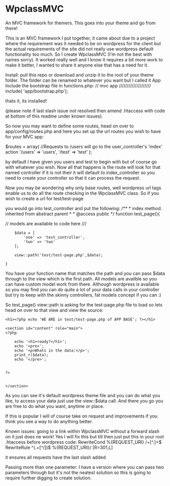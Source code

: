 WpclassMVC
==========

An MVC framework for themers. This goes into your theme and go from there!

This is an MVC framework I put together, it came about due to a project where the requirement was it needed to be on wordpress for the client but the actual requirements of the site did not really use wordpress default functionality too much. So I create WpclassMVC (I'm not the best with names sorry). It worked really well and I know it requires a bit more work to make it better, I wanted to share it anyone else that has a need for it.

Install:
pull this repo or download and unzip it to the root of your theme folder. The folder can be renamed to whatever you want but I called it App
Include the bootstrap file in functions.php:
// mvc app ////////////////////
include( 'app/bootstrap.php');

thats it, its installed!

(please note if last slash issue not resolved then amend .htaccess with code at bottom of this readme under known issues).

So now you may want to define some routes, head on over to app/config/routes.php and here you set up the url routes you wish to have for your MVC app:

$routes = array(
	//Requests to /users will go to the user_controller's 'index' action
	'/users' 	=> 'users',
	'/test' => 'test'
);

by default I have given you users and test to begin with but of course go with whatever you wish.
Now all that happens is the route will look for that named controller if it is not their it will default to index_controller so you need to create your controller so that it can process the request.

Now you may be wondering why only base routes, well wordpress url tags enable us to do all the route checking in the WpclassMVC class. So if you wish to create a url for test/test-page

you would go into test_controller and put the following:
/**
	 * index method. inherited from abstract parent
	 *
	 * @access public
	 */
	function test_page(){
		
  // models are available to code here ///

		$data = [
			'one' => 'test_controller',
			'two' => 'two'
		];
		
		view::path('test/test-page.php',$data);
		
	}

You have your function name that matches the path and you can pass $data through to the view which is the first path. All models are availble so you can have custom model work from there. Although wordpress is available so you may find you can do quite a lot of your data calls in your controller but try to keep with the skinny controllers, fat models concept if you can :)

So test_page() view::path is asking for the test-page.php file to load so lets head on over to that view and view the source:
<?php 
$data = view::$data;

get_header(); ?>

	<h1><?php echo 'WE ARE in test/test-page.php of APP BASE'; ?></h1>
	
	<section id="content" role="main">
	<?php 

		echo '<h1>ready?</h1>';
		echo '<pre>';
		echo '<p>Whats in the data:</p>';
		print_r($data);
		echo '</pre>';


	?>


	</section>

<?php //get_sidebar(); ?>
<?php get_footer(); ?>


As you can see it's default wordpress theme file and you can do what you like, to access your data just use the view::$data call.
And there you go you are free to do what you want, anytime or place.

If this is popular I will of course take on request and improvements if you think you see a way to do anything better.



Known issues:
going to a link within WpclassMVC without a forward slash on it just does ne work!
Yes I will fix this but till then just put this in your root .htaccess before wordpress code:
<IfModule mod_rewrite.c>
 RewriteCond %{REQUEST_URI} /+[^\.]+$
 RewriteRule ^(.+[^/])$ %{REQUEST_URI}/ [R=301,L]
</IfModule>

it ensures all requests have the last slash added


Passing more than one parameter:
I have a version where you can pass two parameters through but it's not the neatest solution so this is going to require further digging to create solution.
